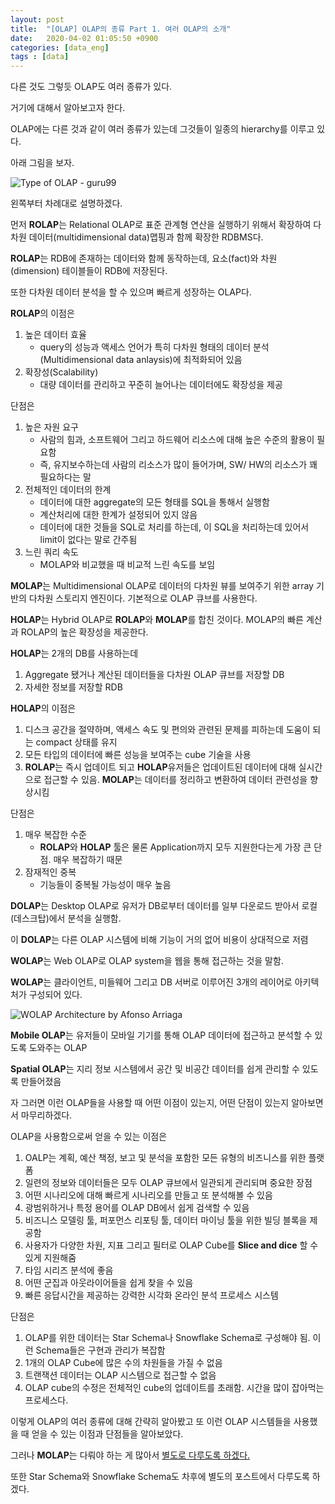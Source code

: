 ```yaml
---
layout: post
title:  "[OLAP] OLAP의 종류 Part 1. 여러 OLAP의 소개"
date:   2020-04-02 01:05:50 +0900
categories: [data_eng]
tags : [data]
---
```


다른 것도 그렇듯 OLAP도 여러 종류가 있다.

거기에 대해서 알아보고자 한다.

<!--more-->

OLAP에는 다른 것과 같이 여러 종류가 있는데 그것들이 일종의 hierarchy를 이루고 있다.

아래 그림을 보자.

![Type of OLAP - guru99](https://www.guru99.com/images/1/022218_1238_WhatisOLAPO7.png)

왼쪽부터 차례대로 설명하겠다.

먼저 **ROLAP**는 Relational OLAP로 표준 관계형 연산을 실행하기 위해서 확장하여 다차원 데이터(multidimensional data)맵핑과 함께 확장한 RDBMS다.

**ROLAP**는 RDB에 존재하는 데이터와 함께 동작하는데, 요소(fact)와 차원(dimension) 테이블들이 RDB에 저장된다.

또한 다차원 데이터 분석을 할 수 있으며 빠르게 성장하는 OLAP다.

**ROLAP**의 이점은

1. 높은 데이터 효율
   - query의 성능과 액세스 언어가 특히 다차원 형태의 데이터 분석(Multidimensional data anlaysis)에 최적화되어 있음
1. 확장성(Scalability)
   - 대량 데이터를 관리하고 꾸준히 늘어나는 데이터에도 확장성을 제공

단점은

1. 높은 자원 요구
    - 사람의 힘과, 소프트웨어 그리고 하드웨어 리소스에 대해 높은 수준의 활용이 필요함
    - 즉, 유지보수하는데 사람의 리소스가 많이 들어가며, SW/ HW의 리소스가 꽤 필요하다는 말
1. 전체적인 데이터의 한계
    - 데이터에 대한 aggregate의 모든 형태를 SQL을 통해서 실행함
    - 계산처리에 대한 한계가 설정되어 있지 않음
    - 데이터에 대한 것들을 SQL로 처리를 하는데, 이 SQL을 처리하는데 있어서 limit이 없다는 말로 간주됨
1. 느린 쿼리 속도
    - MOLAP와 비교했을 때 비교적 느린 속도를 보임

**MOLAP**는 Multidimensional OLAP로 데이터의 다차원 뷰를 보여주기 위한 array 기반의 다차원 스토리지 엔진이다. 기본적으로 OLAP 큐브를 사용한다.

**HOLAP**는 Hybrid OLAP로 **ROLAP**와 **MOLAP**를 합친 것이다. MOLAP의 빠른 계산과 ROLAP의 높은 확장성을 제공한다.

**HOLAP**는 2개의 DB를 사용하는데

1. Aggregate 됐거나 계산된 데이터들을 다차원 OLAP 큐브를 저장할 DB
1. 자세한 정보를 저장할 RDB

**HOLAP**의 이점은

1. 디스크 공간을 절약하며, 액세스 속도 및 편의와 관련된 문제를 피하는데 도움이 되는 compact 상태를 유지
1. 모든 타입의 데이터에 빠른 성능을 보여주는 cube 기술을 사용
1. **ROLAP**는 즉시 업데이트 되고 **HOLAP**유저들은 업데이트된 데이터에 대해 실시간으로 접근할 수 있음. **MOLAP**는 데이터를 정리하고 변환하여 데이터 관련성을 향상시킴

단점은

1. 매우 복잡한 수준
    - **ROLAP**와 **HOLAP** 툴은 물론 Application까지 모두 지원한다는게 가장 큰 단점. 매우 복잡하기 때문
1. 잠재적인 중복
    - 기능들이 중복될 가능성이 매우 높음

**DOLAP**는 Desktop OLAP로 유저가 DB로부터 데이터를 일부 다운로드 받아서 로컬(데스크탑)에서 분석을 실행함.

이 **DOLAP**는 다른 OLAP 시스템에 비해 기능이 거의 없어 비용이 상대적으로 저렴

**WOLAP**는 Web OLAP로 OLAP system을 웹을 통해 접근하는 것을 말함.

**WOLAP**는 클라이언트, 미들웨어 그리고 DB 서버로 이루어진 3개의 레이어로 아키텍처가 구성되어 있다.

![WOLAP Architecture by Afonso Arriaga](https://www.researchgate.net/profile/Afonso_Arriaga/publication/264845178/figure/fig1/AS:669569249185797@1536649157233/Figura-1-Fluxo-de-informacao-num-sistema-WOLAP.png)

**Mobile OLAP**는 유저들이 모바일 기기를 통해 OLAP 데이터에 접근하고 분석할 수 있도록 도와주는 OLAP

**Spatial OLAP**는 지리 정보 시스템에서 공간 및 비공간 데이터를 쉽게 관리할 수 있도록 만들어졌음

자 그러면 이런 OLAP들을 사용할 때 어떤 이점이 있는지, 어떤 단점이 있는지 알아보면서 마무리하겠다.

OLAP을 사용함으로써 얻을 수 있는 이점은

1. OALP는 계획, 예산 책정, 보고 및 분석을 포함한 모든 유형의 비즈니스를 위한 플랫폼
1. 일련의 정보와 데이터들은 모두 OLAP 큐브에서 일관되게 관리되며 중요한 장점
1. 어떤 시나리오에 대해 빠르게 시나리오를 만들고 또 분석해볼 수 있음
1. 광범위하거나 특정 용어를 OLAP DB에서 쉽게 검색할 수 있음
1. 비즈니스 모델링 툴, 퍼포먼스 리포팅 툴, 데이터 마이닝 툴을 위한 빌딩 블록을 제공함
1. 사용자가 다양한 차원, 지표 그리고 필터로 OLAP Cube를 **Slice and dice** 할 수 있게 지원해줌
1. 타임 시리즈 분석에 좋음
1. 어떤 군집과 아웃라이어들을 쉽게 찾을 수 있음
1. 빠른 응답시간을 제공하는 강력한 시각화 온라인 분석 프로세스 시스템

단점은

1. OLAP를 위한 데이터는 Star Schema나 Snowflake Schema로 구성해야 됨. 이런 Schema들은 구현과 관리가 복잡함
1. 1개의 OLAP Cube에 많은 수의 차원들을 가질 수 없음
1. 트랜잭션 데이터는 OLAP 시스템으로 접근할 수 없음
1. OLAP cube의 수정은 전체적인 cube의 업데이트를 초래함. 시간을 많이 잡아먹는 프로세스다.

이렇게 OLAP의 여러 종류에 대해 간략히 알아봤고 또 이런 OLAP 시스템들을 사용했을 때 얻을 수 있는 이점과 단점들을 알아보았다.

그러나 **MOLAP**는 다뤄야 하는 게 많아서 [별도로 다루도록 하겠다.](/data_eng/type-of-olap-part-2-molap/)

또한 Star Schema와 Snowflake Schema도 차후에 별도의 포스트에서 다루도록 하겠다.
